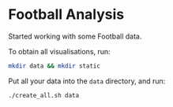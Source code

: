# Football Analysis

Started working with some Football data.

To obtain all visualisations, run:

```bash
mkdir data && mkdir static
```

Put all your data into the `data` directory, and run:

```bash
./create_all.sh data
```
